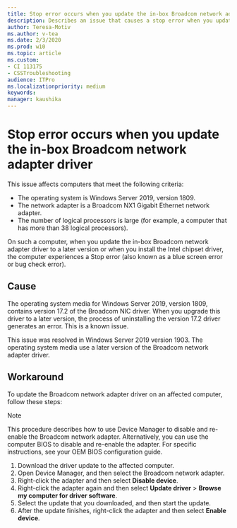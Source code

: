 ```yaml
---
title: Stop error occurs when you update the in-box Broadcom network adapter driver
description: Describes an issue that causes a stop error when you update an in-box Broadcom driver on Windows Server 2019, version 1809.
author: Teresa-Motiv
ms.author: v-tea
ms.date: 2/3/2020
ms.prod: w10
ms.topic: article
ms.custom:
- CI 113175
- CSSTroubleshooting
audience: ITPro
ms.localizationpriority: medium
keywords:
manager: kaushika
---
```


# Stop error occurs when you update the in-box Broadcom network adapter driver

This issue affects computers that meet the following criteria:

- The operating system is Windows Server 2019, version 1809.
- The network adapter is a Broadcom NX1 Gigabit Ethernet network adapter.
- The number of logical processors is large (for example, a computer that has more than 38 logical processors).

On such a computer, when you update the in-box Broadcom network adapter driver to a later version or when you install the Intel chipset driver, the computer experiences a Stop error (also known as a blue screen error or bug check error).

## Cause

The operating system media for Windows Server 2019, version 1809, contains version 17.2 of the Broadcom NIC driver. When you upgrade this driver to a later version, the process of uninstalling the version 17.2 driver generates an error. This is a known issue.

This issue was resolved in Windows Server 2019 version 1903. The operating system media use a later version of the Broadcom network adapter driver.

## Workaround

To update the Broadcom network adapter driver on an affected computer, follow these steps:

> [!NOTE]
> This procedure describes how to use Device Manager to disable and re-enable the Broadcom network adapter. Alternatively, you can use the computer BIOS to disable and re-enable the adapter. For specific instructions, see your OEM BIOS configuration guide.

1. Download the driver update to the affected computer.
1. Open Device Manager, and then select the Broadcom network adapter.
1. Right-click the adapter and then select **Disable device**.
1. Right-click the adapter again and then select **Update driver** > **Browse my computer for driver software**.
1. Select the update that you downloaded, and then start the update.
1. After the update finishes, right-click the adapter and then select **Enable device**.
